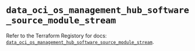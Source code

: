 # `data_oci_os_management_hub_software_source_module_stream`

Refer to the Terraform Registory for docs: [`data_oci_os_management_hub_software_source_module_stream`](https://registry.terraform.io/providers/oracle/oci/6.18.0/docs/data-sources/os_management_hub_software_source_module_stream).
